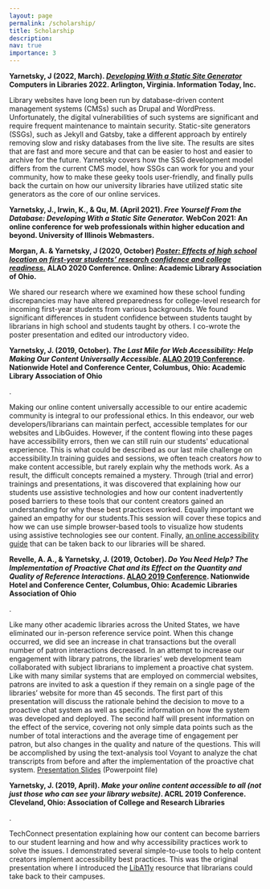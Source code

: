 ```yaml
---
layout: page
permalink: /scholarship/
title: Scholarship
description: 
nav: true
importance: 3
---
```


<div class="flex-row">

<div class="presentation">
<p><strong>Yarnetsky, J (2022, March). <em><a href="https://computersinlibraries.infotoday.com/2022/program.aspx#15132">Developing With a Static Site Generator</a></em> Computers in Libraries 2022. Arlington, Virginia. Information Today, Inc.</strong></p>
    <p>Library websites have long been run by database-driven content management systems (CMSs) such as Drupal and WordPress. Unfortunately, the digital vulnerabilities of such systems are significant and require frequent maintenance to maintain security. Static-site generators (SSGs), such as Jekyll and Gatsby, take a different approach by entirely removing slow and risky databases from the live site. The results are sites that are fast and more secure and that can be easier to host and easier to archive for the future. Yarnetsky covers how the SSG development model differs from the current CMS model, how SSGs can work for you and your community, how to make these geeky tools user-friendly, and finally pulls back the curtain on how our university libraries have utilized static site generators as the core of our online services.</p>
</div>

<div class="presentation">
<p><strong>Yarnetsky, J., Irwin, K., & Qu, M. (April 2021). <em>Free Yourself From the Database: Developing With a Static Site Generator.</em> WebCon 2021: An online conference for web professionals within higher education and beyond. University of Illinois Webmasters.</strong></p>
</div>

<div class="presentation">
<p><strong>Morgan, A. & Yarnetsky, J (2020, October) <em><a href="https://2020.alaoweb.org/posters/hs-location">Poster: Effects of high school location on first-year students’ research confidence and college readiness.</a></em> ALAO 2020 Conference. Online: Academic Library Association of Ohio.</strong></p>
    <p>We shared our research where we examined how these school funding discrepancies may have altered preparedness for college-level research for incoming first-year students from various backgrounds. We found significant differences in student confidence between students taught by librarians in high school and students taught by others. I co-wrote the poster presentation and edited our introductory video.</p>
</div>
<div class="presentation">
<p><strong>Yarnetsky, J. (2019, October). <em>The Last Mile for Web Accessibility: Help Making Our Content Universally Accessible</em>. <a href="https://www.alaoweb.org/conferences/2019/program">ALAO 2019 Conference</a>. Nationwide Hotel and Conference Center, Columbus, Ohio: Academic Library Association of Ohio</strong></p>.
    <p>Making our online content universally accessible to our entire academic community is integral to our professional ethics. In this endeavor, our web developers/librarians can maintain perfect, accessible templates for our websites and LibGuides. However, if the content flowing into these pages have accessibility errors, then we can still ruin our students' educational experience. This is what could be described as our last mile challenge on accessibility.In training guides and sessions, we often teach creators <em>how</em> to make content accessible, but rarely explain why the methods work. As a result, the difficult concepts remained a mystery. Through (trial and error) trainings and presentations, it was discovered that explaining how our students use assistive technologies and how our content inadvertently posed barriers to these tools that our content creators gained an understanding for why these best practices worked. Equally important we gained an empathy for our students.This session will cover these topics and how we can use simple browser-based tools to visualize how students using assistive technologies see our content. Finally, <a href="https://www.liba11y.org/">an online accessibility guide</a> that can be taken back to our libraries will be shared.</p>
</div>
<div class="presentation">
<p><strong>Revelle, A. A., & Yarnetsky, J. (2019, October). <em>Do You Need Help? The Implementation of Proactive Chat and its Effect on the Quantity and Quality of Reference Interactions</em>. <a href="https://www.alaoweb.org/conferences/2019/program">ALAO 2019 Conference</a>. Nationwide Hotel and Conference Center, Columbus, Ohio: Academic Libraries Association of Ohio</strong></p>.
    <p>Like many other academic libraries across the United States, we have eliminated our in-person reference service point. When this change occurred, we did see an increase in chat transactions but the overall number of patron interactions decreased. In an attempt to increase our engagement with library patrons, the libraries’ web development team collaborated with subject librarians to implement a proactive chat system. Like with many similar systems that are employed on commercial websites, patrons are invited to ask a question if they remain on a single page of the libraries’ website for more than 45 seconds. The first part of this presentation will discuss the rationale behind the decision to move to a proactive chat system as well as specific information on how the system was developed and deployed. The second half will present information on the effect of the service, covering not only simple data points such as the number of total interactions and the average time of engagement per patron, but also changes in the quality and nature of the questions. This will be accomplished by using the text-analysis tool Voyant to analyze the chat transcripts from before and after the implementation of the proactive chat system. <a href="https://www.alaoweb.org/resources/conferences/2019/archive/Session%202/Proactive%20Chat.pptx">Presentation Slides</a> (Powerpoint file)</p>
</div>
<div class="presentation">
<p><strong>Yarnetsky, J. (2019, April). <em>Make your online content accessible to all (not just those who can see your library website)</em>. ACRL 2019 Conference. Cleveland, Ohio: Association of College and Research Libraries</strong></p>.
    <p>TechConnect presentation explaining how our content can become barriers to our student learning and how and why accessibility practices work to solve the issues. I  demonstrated several simple-to-use tools to help content creators implement accessibility best practices. This was the original presentation where I introduced the <a href="https://www.liba11y.org/">LibA11y</a> resource that librarians could take back to their campuses.</p>
</div>